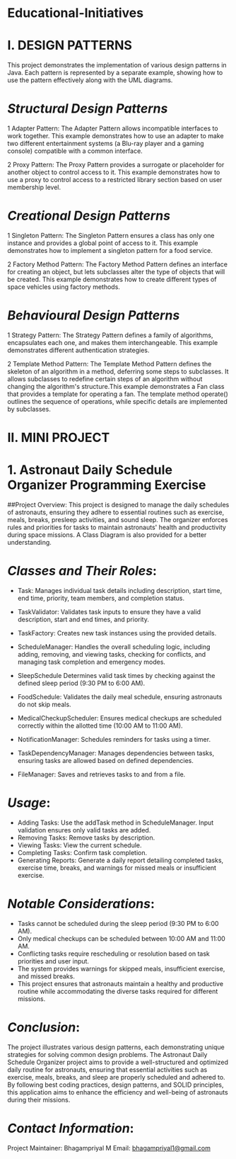 # Educational-Initiatives
# I. DESIGN PATTERNS

This project demonstrates the implementation of various design patterns in Java. Each pattern is represented by a separate example, showing how to use the pattern effectively along with the UML diagrams.

# *Structural Design Patterns*

1 Adapter Pattern:
The Adapter Pattern allows incompatible interfaces to work together. This example demonstrates how to use an adapter to make two different entertainment systems (a Blu-ray player and a gaming console) compatible with a common interface.

2 Proxy Pattern:
The Proxy Pattern provides a surrogate or placeholder for another object to control access to it. This example demonstrates how to use a proxy to control access to a restricted library section based on user membership level.

# *Creational Design Patterns*

1 Singleton Pattern:
The Singleton Pattern ensures a class has only one instance and provides a global point of access to it. This example demonstrates how to implement a singleton pattern for a food service.

2 Factory Method Pattern:
The Factory Method Pattern defines an interface for creating an object, but lets subclasses alter the type of objects that will be created. This example demonstrates how to create different types of space vehicles using factory methods.

# *Behavioural Design Patterns*

1 Strategy Pattern:
The Strategy Pattern defines a family of algorithms, encapsulates each one, and makes them interchangeable. This example demonstrates different authentication strategies.

2 Template Method Pattern:
The Template Method Pattern defines the skeleton of an algorithm in a method, deferring some steps to subclasses. It allows subclasses to redefine certain steps of an algorithm without changing the algorithm's structure.This example demonstrates a Fan class that provides a template for operating a fan. The template method operate() outlines the sequence of operations, while specific details are implemented by subclasses.


# II. MINI PROJECT

# 1. Astronaut Daily Schedule Organizer Programming Exercise

##Project Overview:
This project is designed to manage the daily schedules of astronauts, ensuring they adhere to essential routines such as exercise, meals, breaks, presleep activities, and sound sleep. The organizer enforces rules and priorities for tasks to maintain astronauts' health and productivity during space missions. A Class Diagram is also provided for a better understanding.

# *Classes and Their Roles*:

- Task:
Manages individual task details including description, start time, end time, priority, team members, and completion status.

- TaskValidator:
Validates task inputs to ensure they have a valid description, start and end times, and priority.

- TaskFactory:
Creates new task instances using the provided details.

- ScheduleManager:
Handles the overall scheduling logic, including adding, removing, and viewing tasks, checking for conflicts, and managing task completion and emergency modes.

- SleepSchedule
Determines valid task times by checking against the defined sleep period (9:30 PM to 6:00 AM).

- FoodSchedule:
Validates the daily meal schedule, ensuring astronauts do not skip meals.

- MedicalCheckupScheduler:
Ensures medical checkups are scheduled correctly within the allotted time (10:00 AM to 11:00 AM).

- NotificationManager:
Schedules reminders for tasks using a timer.

- TaskDependencyManager:
Manages dependencies between tasks, ensuring tasks are allowed based on defined dependencies.

- FileManager:
Saves and retrieves tasks to and from a file.

# *Usage*:

- Adding Tasks: Use the addTask method in ScheduleManager. Input validation ensures only valid tasks are added.
- Removing Tasks: Remove tasks by description.
- Viewing Tasks: View the current schedule.
- Completing Tasks: Confirm task completion.
- Generating Reports: Generate a daily report detailing completed tasks, exercise time, breaks, and warnings for missed meals or insufficient exercise.

# *Notable Considerations*:

- Tasks cannot be scheduled during the sleep period (9:30 PM to 6:00 AM).
- Only medical checkups can be scheduled between 10:00 AM and 11:00 AM.
- Conflicting tasks require rescheduling or resolution based on task priorities and user input.
- The system provides warnings for skipped meals, insufficient exercise, and missed breaks.
- This project ensures that astronauts maintain a healthy and productive routine while accommodating the diverse tasks required for different missions.
  
# *Conclusion*:

The project illustrates various design patterns, each demonstrating unique strategies for solving common design problems. The Astronaut Daily Schedule Organizer project aims to provide a well-structured and optimized daily routine for astronauts, ensuring that essential activities such as exercise, meals, breaks, and sleep are properly scheduled and adhered to. By following best coding practices, design patterns, and SOLID principles, this application aims to enhance the efficiency and well-being of astronauts during their missions.

# *Contact Information*:

Project Maintainer: Bhagampriyal M
Email: bhagampriyal1@gmail.com
